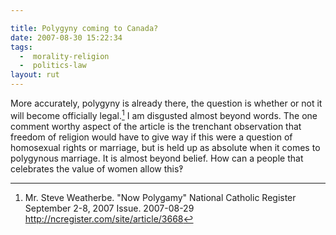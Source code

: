 ```yaml
---

title: Polygyny coming to Canada?
date: 2007-08-30 15:22:34
tags:
  -  morality-religion
  -  politics-law
layout: rut
---
```


More accurately, polygyny is already there, the question is whether or not it will become officially legal.[^200708301]  I am disgusted almost beyond words.  The one comment worthy aspect of the article is the trenchant observation that freedom of religion would have to give way if this were a question of homosexual rights or marriage, but is held up as absolute when it comes to polygynous marriage.   It is almost beyond belief.  How can a people that celebrates the value of women allow this&#x203d; 

[^200708301]: Mr. Steve Weatherbe.  "Now Polygamy"  National Catholic Register September 2-8, 2007 Issue.  2007-08-29 <http://ncregister.com/site/article/3668>

